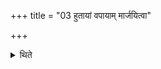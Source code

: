 +++
title = "03 हुतायां वपायाम् मार्जयित्वा"

+++

<details><summary>थिते</summary>

हुतायां वपायां मार्जयित्वा सुब्रह्मण्य पितापुत्रीयां सुब्रह्मण्यामाह्वयेति सम्प्रेष्यति ३
</details>
